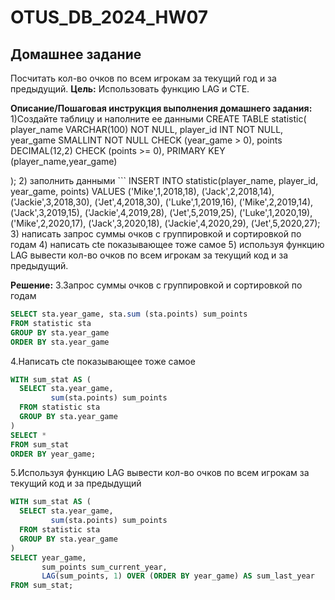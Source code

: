 # OTUS_DB_2024_HW07
## **Домашнее задание**
Посчитать кол-во очков по всем игрокам за текущий год и за предыдущий.
**Цель:**
Использовать функцию LAG и CTE.


**Описание/Пошаговая инструкция выполнения домашнего задания:**
1)Создайте таблицу и наполните ее данными
CREATE TABLE statistic(
player_name VARCHAR(100) NOT NULL,
    player_id INT NOT NULL,
    year_game SMALLINT NOT NULL CHECK (year_game > 0),
    points DECIMAL(12,2) CHECK (points >= 0),
    PRIMARY KEY (player_name,year_game)

);
2) заполнить данными ```
INSERT INTO
    statistic(player_name, player_id, year_game, points)
VALUES
    ('Mike',1,2018,18),
    ('Jack',2,2018,14),
    ('Jackie',3,2018,30),
    ('Jet',4,2018,30),
    ('Luke',1,2019,16),
    ('Mike',2,2019,14),
    ('Jack',3,2019,15),
    ('Jackie',4,2019,28),
    ('Jet',5,2019,25),
    ('Luke',1,2020,19),
    ('Mike',2,2020,17),
    ('Jack',3,2020,18),
    ('Jackie',4,2020,29),
    ('Jet',5,2020,27);
3) написать запрос суммы очков с группировкой и сортировкой по годам
4) написать cte показывающее тоже самое
5) используя функцию LAG вывести кол-во очков по всем игрокам за текущий код и за предыдущий.

**Решение:**
3.Запрос суммы очков с группировкой и сортировкой по годам
```sql
SELECT sta.year_game, sta.sum (sta.points) sum_points
FROM statistic sta
GROUP BY sta.year_game
ORDER BY sta.year_game
```
4.Написать cte показывающее тоже самое
```sql
WITH sum_stat AS (
  SELECT sta.year_game,
         sum(sta.points) sum_points
  FROM statistic sta
  GROUP BY sta.year_game
)
SELECT *
FROM sum_stat
ORDER BY year_game;
```
5.Используя функцию LAG вывести кол-во очков по всем игрокам за текущий код и за предыдущий
```sql
WITH sum_stat AS (
  SELECT sta.year_game,
         sum(sta.points) sum_points
  FROM statistic sta
  GROUP BY sta.year_game
)
SELECT year_game,
       sum_points sum_current_year,
       LAG(sum_points, 1) OVER (ORDER BY year_game) AS sum_last_year
FROM sum_stat;
```
